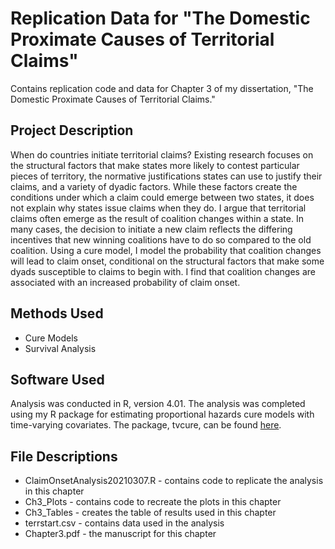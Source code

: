 # Replication Data for "The Domestic Proximate Causes of Territorial Claims"

Contains replication code and data for Chapter 3 of my dissertation, "The Domestic Proximate Causes of Territorial Claims."

## Project Description

When do countries initiate territorial claims? Existing research focuses on the structural factors that make states more likely to contest particular pieces of territory, the normative justifications states can use to justify their claims, and a variety of dyadic factors. While these factors create the conditions under which a claim could emerge between two states, it does not explain why states issue claims when they do. I argue that territorial claims often emerge as the result of coalition changes within a state. In many cases, the decision to initiate a new claim reflects the differing incentives that new winning coalitions have to do so compared to the old coalition. Using a cure model, I model the probability that coalition changes will lead to claim onset, conditional on the structural factors that make some dyads susceptible to claims to begin with. I find that coalition changes are associated with an increased probability of claim onset.

## Methods Used

- Cure Models
- Survival Analysis

## Software Used

Analysis was conducted in R, version 4.01. The analysis was completed using my R package for estimating proportional hazards cure models with time-varying covariates. The package, tvcure, can be found [here](https://github.com/gwilliford/Proportional-Hazards-Cure-Models).

## File Descriptions

- ClaimOnsetAnalysis20210307.R - contains code to replicate the analysis in this chapter
- Ch3_Plots - contains code to recreate the plots in this chapter
- Ch3_Tables - creates the table of results used in this chapter
- terrstart.csv - contains data used in the analysis
- Chapter3.pdf - the manuscript for this chapter